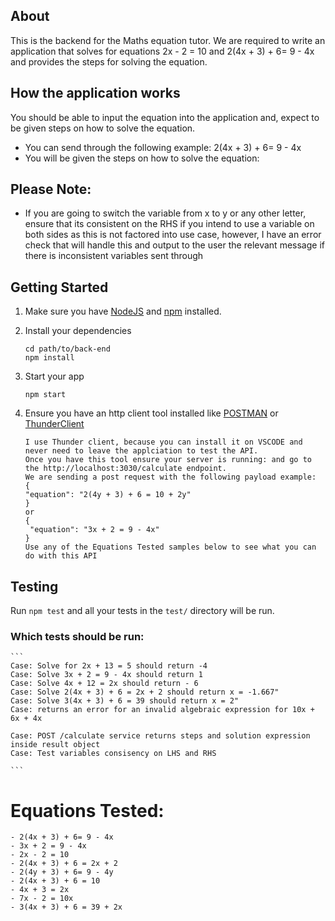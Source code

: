 ## About

This is the backend for the Maths equation tutor. We are required to write an application that solves for equations 2x - 2 = 10 and 2(4x + 3) + 6= 9 - 4x and provides the steps for solving the equation.

## How the application works

You should be able to input the equation into the application and, expect to be given steps on how to solve the equation.

- You can send through the following example: 2(4x + 3) + 6= 9 - 4x
- You will be given the steps on how to solve the equation:

## Please Note:

- If you are going to switch the variable from x to y or any other letter, ensure that its consistent on the RHS if you intend to use a variable on both sides as this is not factored into use case, however, I have an error check that will handle this and output to the user the relevant message if there is inconsistent variables sent through

## Getting Started

1. Make sure you have [NodeJS](https://nodejs.org/) and [npm](https://www.npmjs.com/) installed.
2. Install your dependencies

   ```
   cd path/to/back-end
   npm install
   ```

3. Start your app

   ```
   npm start
   ```

4. Ensure you have an http client tool installed like [POSTMAN](https://www.postman.com/) or [ThunderClient](https://marketplace.visualstudio.com/items?itemName=rangav.vscode-thunder-client)
   ```
   I use Thunder client, because you can install it on VSCODE and never need to leave the applciation to test the API.
   Once you have this tool ensure your server is running: and go to the http://localhost:3030/calculate endpoint.
   We are sending a post request with the following payload example:
   {
   "equation": "2(4y + 3) + 6 = 10 + 2y"
   }
   or
   {
    "equation": "3x + 2 = 9 - 4x"
   }
   Use any of the Equations Tested samples below to see what you can do with this API
   ```

## Testing

Run `npm test` and all your tests in the `test/` directory will be run.

### Which tests should be run:

    ```
    Case: Solve for 2x + 13 = 5 should return -4
    Case: Solve 3x + 2 = 9 - 4x should return 1
    Case: Solve 4x + 12 = 2x should return - 6
    Case: Solve 2(4x + 3) + 6 = 2x + 2 should return x = -1.667"
    Case: Solve 3(4x + 3) + 6 = 39 should return x = 2"
    Case: returns an error for an invalid algebraic expression for 10x + 6x + 4x

    Case: POST /calculate service returns steps and solution expression inside result object
    Case: Test variables consisency on LHS and RHS

    ```

# Equations Tested:

    - 2(4x + 3) + 6= 9 - 4x
    - 3x + 2 = 9 - 4x
    - 2x - 2 = 10
    - 2(4x + 3) + 6 = 2x + 2
    - 2(4y + 3) + 6= 9 - 4y
    - 2(4x + 3) + 6 = 10
    - 4x + 3 = 2x
    - 7x - 2 = 10x
    - 3(4x + 3) + 6 = 39 + 2x

